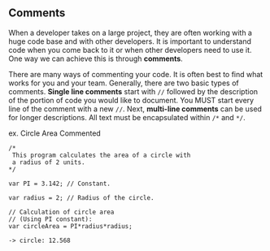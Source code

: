 <section class="module-section" name="Comments">&nbsp;</section>

## Comments

When a developer takes on a large project, they are often working with a huge code base and with other developers. It is important to understand code when you come back to it or when other developers need to use it. One way we can achieve this is through **comments**.

There are many ways of commenting your code. It is often best to find what works for you and your team. Generally, there are two basic types of comments. **Single line comments** start with `//` followed by the description of the portion of code you would like to document. You MUST start every line of the comment with a new `//`. Next, **multi-line comments** can be used for longer descriptions. All text must be encapsulated within `/*` and `*/`.

ex. Circle Area Commented

    /*
     This program calculates the area of a circle with 
     a radius of 2 units.
    */

    var PI = 3.142; // Constant.

    var radius = 2; // Radius of the circle.

    // Calculation of circle area
    // (Using PI constant):
    var circleArea = PI*radius*radius; 

    -> circle: 12.568


